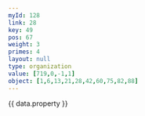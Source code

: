 ```yaml
---
myId: 128
link: 28
key: 49
pos: 67
weight: 3
primes: 4
layout: null
type: organization
value: [719,0,-1,1]
object: [1,6,13,21,28,42,60,75,82,88]
---
```

{{ data.property }}